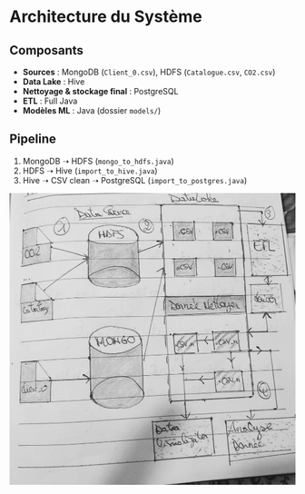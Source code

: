 # Architecture du Système

## Composants

- **Sources** : MongoDB (`Client_0.csv`), HDFS (`Catalogue.csv`, `CO2.csv`)
- **Data Lake** : Hive
- **Nettoyage & stockage final** : PostgreSQL
- **ETL** : Full Java
- **Modèles ML** : Java (dossier `models/`)

## Pipeline

1. MongoDB ➝ HDFS (`mongo_to_hdfs.java`)
2. HDFS ➝ Hive (`import_to_hive.java`)
3. Hive ➝ CSV clean ➝ PostgreSQL (`import_to_postgres.java`)

![alt text](image.png)